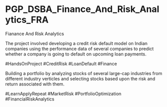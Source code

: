 # PGP_DSBA_Finance_And_Risk_Analytics_FRA
 Fianance And Risk Analytics

The project involved developing a credit risk default model on Indian companies using the performance data of several companies to predict whether a company is going to default on upcoming loan payments.

#HandsOnProject #CreditRisk #LoanDefault #Finance


Building a portfolio by analyzing stocks of several large-cap industries from different industry verticles and selecting stocks based upon the risk and return associated with them.

#LearnApplyRepeat #MarketRisk #PortfolioOptimization #FinancialRiskAnalytics
